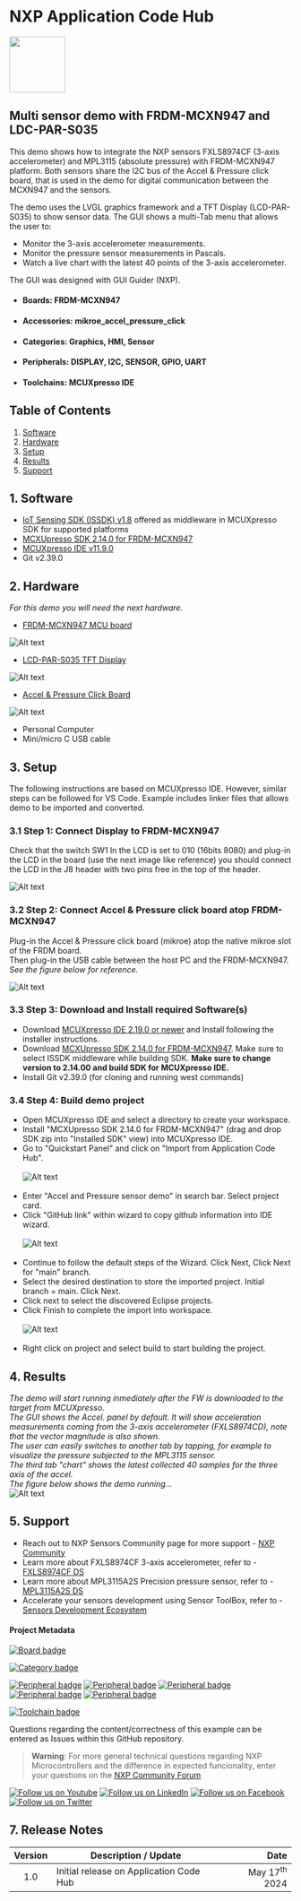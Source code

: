 # NXP Application Code Hub
[<img src="https://mcuxpresso.nxp.com/static/icon/nxp-logo-color.svg" width="100"/>](https://www.nxp.com)

## Multi sensor demo with FRDM-MCXN947 and LDC-PAR-S035
This demo shows how to integrate the NXP sensors FXLS8974CF (3-axis accelerometer) and MPL3115 (absolute pressure) with FRDM-MCXN947 platform. Both sensors share the I2C bus of the Accel & Pressure click board, that is used in the demo for digital communication between the MCXN947 and the sensors.

The demo uses the LVGL graphics framework and a TFT Display (LCD-PAR-S035) to show sensor data. The GUI shows a multi-Tab menu that allows the user to:
- Monitor the 3-axis accelerometer measurements.
- Monitor the pressure sensor measurements in Pascals.
- Watch a live chart with the latest 40 points of the 3-axis accelerometer.  


The GUI was designed with GUI Guider (NXP).



- #### Boards: FRDM-MCXN947
- #### Accessories: mikroe_accel_pressure_click
- #### Categories: Graphics, HMI, Sensor
- #### Peripherals: DISPLAY, I2C, SENSOR, GPIO, UART
- #### Toolchains: MCUXpresso IDE

## Table of Contents
1. [Software](#step1)
2. [Hardware](#step2)
3. [Setup](#step3)
4. [Results](#step4)
5. [Support](#step5)

## 1. Software<a name="step1"></a>
- [IoT Sensing SDK (ISSDK) v1.8](https://nxp.com/iot-sensing-sdk) offered as middleware in MCUXpresso SDK for supported platforms
- [MCXUpresso SDK 2.14.0 for FRDM-MCXN947](https://mcuxpresso.nxp.com/en/builder?hw=FRDM-MCXN947)
- [MCUXpresso IDE v11.9.0](https://www.nxp.com/design/design-center/software/development-software/mcuxpresso-software-and-tools-/mcuxpresso-integrated-development-environment-ide:MCUXpresso-IDE)
- Git v2.39.0

## 2. Hardware<a name="step2"></a>
*For this demo you will need the next hardware.*
- [FRDM-MCXN947 MCU board](https://www.nxp.com/part/FRDM-MCXN947)  

![Alt text](images/FRDM-MCXN947.png)
- [LCD-PAR-S035 TFT Display](https://www.nxp.com/design/design-center/development-boards-and-designs/general-purpose-mcus/3-5-480x320-ips-tft-lcd-module:LCD-PAR-S035)  

![Alt text](images/LCD-PAR-S035.png)
- [Accel & Pressure Click Board](https://www.mikroe.com/accelpressure-click)  

![Alt text](images/accelpressure-click.jpg)
- Personal Computer
- Mini/micro C USB cable

## 3. Setup<a name="step3"></a>
The following instructions are based on MCUXpresso IDE.  However, similar steps can be followed for VS Code. Example includes linker files that allows demo to be imported and converted.<br>

### 3.1 Step 1: Connect Display to FRDM-MCXN947
Check that the switch SW1 In the LCD is set to 010 (16bits 8080) and plug-in the LCD in the board (use the next image like reference) you should connect the LCD in the J8 header with two pins free in the top of the header.

![Alt text](images/freePINS.png)

### 3.2 Step 2: Connect Accel & Pressure click board atop FRDM-MCXN947
Plug-in the Accel & Pressure click board (mikroe) atop the native mikroe slot of the FRDM board.  
Then plug-in the USB cable between the host PC and the FRDM-MCXN947.  
*See the figure below for reference.*  

![Alt text](images/sensor.png)

### 3.3 Step 3: Download and Install required Software(s)
- Download [MCUXpresso IDE 2.19.0 or newer](https://www.nxp.com/design/design-center/software/development-software/mcuxpresso-software-and-tools-/mcuxpresso-integrated-development-environment-ide:MCUXpresso-IDE?&tid=vanMCUXPRESSO/IDE) and Install following the installer instructions.
- Download [MCXUpresso SDK 2.14.0 for FRDM-MCXN947](https://mcuxpresso.nxp.com/en/builder?hw=FRDM-MCXN947). Make sure to select ISSDK middleware while building SDK. **Make sure to change version to 2.14.00 and build SDK for MCUXpresso IDE.**
- Install Git v2.39.0 (for cloning and running west commands)

### 3.4 Step 4: Build demo project
- Open MCUXpresso IDE and select a directory to create your workspace.
- Install "MCXUpresso SDK 2.14.0 for FRDM-MCXN947" (drag and drop SDK zip into "Installed SDK" view) into MCUXpresso IDE.
- Go to "Quickstart Panel" and click on "Import from Application Code Hub".<br><br>
![Alt text](images/import_ACH.png)<br><br>
- Enter "Accel and Pressure sensor demo" in search bar.  Select project card.
- Click "GitHub link" within wizard to copy github information into IDE wizard.<br><br>
![Alt text](images/source_link.png)<br><br>
- Continue to follow the default steps of the Wizard.  Click Next, Click Next for "main" branch.
- Select the desired destination to store the imported project.  Initial branch = main.  Click Next.
- Click next to select the discovered Eclipse projects.
- Click Finish to complete the import into workspace.
<br><br>
![Alt text](images/build.png)<br><br>
- Right click on project and select build to start building the project.

## 4. Results<a name="step4"></a>
*The demo will start running inmediately after the FW is downloaded to the target from MCUXpresso.*  
*The GUI shows the Accel. panel by default. It will show acceleration measurements coming from the 3-axis accelerometer (FXLS8974CD), note that the vector magnitude is also shown.*  
*The user can easily switches to another tab by tapping, for example to visualize the pressure subjected to the MPL3115 sensor.*  
*The third tab "chart" shows the latest collected 40 samples for the three axis of the accel.*  
*The figure below shows the demo running...*  
![Alt text](images/demo.jpg)



## 5. Support<a name="step5"></a>
- Reach out to NXP Sensors Community page for more support - [NXP Community](https://community.nxp.com/t5/forums/postpage/choose-node/true?_gl=1*fxvsn4*_ga*MTg2MDYwNjMzMy4xNzAyNDE4NzM0*_ga_WM5LE0KMSH*MTcwMjQxODczMy4xLjEuMTcwMjQxODczNi4wLjAuMA..)
- Learn more about FXLS8974CF 3-axis accelerometer, refer to - [FXLS8974CF DS](https://www.nxp.com/docs/en/data-sheet/FXLS8974CF.pdf)
- Learn more about MPL3115A2S Precision pressure sensor, refer to - [MPL3115A2S DS](https://www.nxp.com/docs/en/data-sheet/MPL3115A2S.pdf)
- Accelerate your sensors development using Sensor ToolBox, refer to - [Sensors Development Ecosystem](https://www.nxp.com/design/design-center/software/sensor-toolbox:SENSOR-TOOLBOXX)

#### Project Metadata
<!----- Boards ----->
[![Board badge](https://img.shields.io/badge/Board-FRDM&ndash;MCXN947-blue)](https://github.com/search?q=org%3Anxp-appcodehub+FRDM-MCXN947+in%3Areadme&type=Repositories)

<!----- Categories ----->
[![Category badge](https://img.shields.io/badge/Category-SENSOR-yellowgreen)](https://github.com/search?q=org%3Anxp-appcodehub+sensor+in%3Areadme&type=Repositories)

<!----- Peripherals ----->
[![Peripheral badge](https://img.shields.io/badge/Peripheral-DISPLAY-yellow)](https://github.com/search?q=org%3Anxp-appcodehub+display+in%3Areadme&type=Repositories) [![Peripheral badge](https://img.shields.io/badge/Peripheral-I2C-yellow)](https://github.com/search?q=org%3Anxp-appcodehub+i2c+in%3Areadme&type=Repositories) [![Peripheral badge](https://img.shields.io/badge/Peripheral-SENSOR-yellow)](https://github.com/search?q=org%3Anxp-appcodehub+sensor+in%3Areadme&type=Repositories) [![Peripheral badge](https://img.shields.io/badge/Peripheral-GPIO-yellow)](https://github.com/search?q=org%3Anxp-appcodehub+gpio+in%3Areadme&type=Repositories) [![Peripheral badge](https://img.shields.io/badge/Peripheral-UART-yellow)](https://github.com/search?q=org%3Anxp-appcodehub+uart+in%3Areadme&type=Repositories)

<!----- Toolchains ----->
[![Toolchain badge](https://img.shields.io/badge/Toolchain-MCUXPRESSO%20IDE-orange)](https://github.com/search?q=org%3Anxp-appcodehub+mcux+in%3Areadme&type=Repositories)

Questions regarding the content/correctness of this example can be entered as Issues within this GitHub repository.

>**Warning**: For more general technical questions regarding NXP Microcontrollers and the difference in expected funcionality, enter your questions on the [NXP Community Forum](https://community.nxp.com/)

[![Follow us on Youtube](https://img.shields.io/badge/Youtube-Follow%20us%20on%20Youtube-red.svg)](https://www.youtube.com/@NXP_Semiconductors)
[![Follow us on LinkedIn](https://img.shields.io/badge/LinkedIn-Follow%20us%20on%20LinkedIn-blue.svg)](https://www.linkedin.com/company/nxp-semiconductors)
[![Follow us on Facebook](https://img.shields.io/badge/Facebook-Follow%20us%20on%20Facebook-blue.svg)](https://www.facebook.com/nxpsemi/)
[![Follow us on Twitter](https://img.shields.io/badge/Twitter-Follow%20us%20on%20Twitter-white.svg)](https://twitter.com/NXP)

## 7. Release Notes<a name="step7"></a>
| Version | Description / Update                           | Date                        |
|:-------:|------------------------------------------------|----------------------------:|
| 1.0     | Initial release on Application Code Hub        | May 17<sup>th</sup> 2024 |

